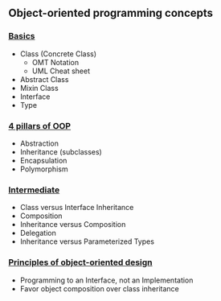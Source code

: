 ## Object-oriented programming concepts

### [Basics](./basics.md)
* Class (Concrete Class)
    * OMT Notation
    * UML Cheat sheet
* Abstract Class
* Mixin Class
* Interface
* Type

### [4 pillars of OOP](./pillars.md)
* Abstraction
* Inheritance (subclasses)
* Encapsulation
* Polymorphism

### [Intermediate](./intermediate.md)
* Class versus Interface Inheritance
* Composition
* Inheritance versus Composition
* Delegation
* Inheritance versus Parameterized Types

### [Principles of object-oriented design](./principles.md)
* Programming to an Interface, not an Implementation
* Favor object composition over class inheritance